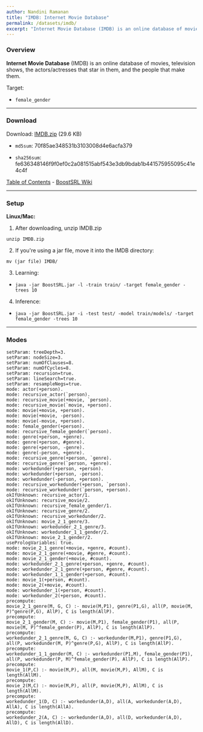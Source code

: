 ```yaml
---
author: Nandini Ramanan
title: "IMDB: Internet Movie Database"
permalink: /datasets/imdb/
excerpt: "Internet Movie Database (IMDB) is an online database of movies, television shows, etc. The goal is to predict whether someone is female."
---
```


### Overview

**Internet Movie Database** (IMDB) is an online database of movies, television shows, the actors/actresses that star in them, and the people that make them.

Target:

  * `female_gender`

---

### Download

Download: [IMDB.zip](https://github.com/boost-starai/BoostSRL-Misc/blob/master/Datasets/IMDB/IMDB.zip?raw=true) (29.6 KB)

* `md5sum`: 70f85ae348531b3103008d4e6acfa379

* `sha256sum`: fe636348146f9f0ef0c2a081515abf543e3db9bdab1b441575955095c41e4c4f

[Table of Contents](#table-of-contents) - [BoostSRL Wiki](Home)

---

### Setup

**Linux/Mac:**

1. After downloading, unzip IMDB.zip
  
  `unzip IMDB.zip`

2. If you're using a jar file, move it into the IMDB directory:
  
  `mv (jar file) IMDB/`

3. Learning:

  * `java -jar BoostSRL.jar -l -train train/ -target female_gender -trees 10`

4. Inference:
  
  * `java -jar BoostSRL.jar -i -test test/ -model train/models/ -target female_gender -trees 10`

---

### Modes

```text
setParam: treeDepth=3.
setParam: nodeSize=3.
setParam: numOfClauses=8.
setParam: numOfCycles=8.
setParam: recursion=true. 
setParam: lineSearch=true.
setParam: resampleNegs=true.
mode: actor(+person).
mode: recursive_actor(`person).
mode: recursive_movie(+movie, `person).
mode: recursive_movie(`movie, +person).
mode: movie(+movie, +person).
mode: movie(+movie, -person).
mode: movie(-movie, +person).
mode: female_gender(+person).
mode: recursive_female_gender(`person).
mode: genre(+person, +genre).
mode: genre(+person, #genre).
mode: genre(+person, -genre).
mode: genre(-person, +genre).
mode: recursive_genre(+person, `genre).
mode: recursive_genre(`person, +genre).
mode: workedunder(+person, +person).
mode: workedunder(+person, -person).
mode: workedunder(-person, +person).
mode: recursive_workedunder(+person, `person).
mode: recursive_workedunder(`person, +person).
okIfUnknown: recursive_actor/1.
okIfUnknown: recursive_movie/2.
okIfUnknown: recursive_female_gender/1.
okIfUnknown: recursive_genre/2.
okIfUnknown: recursive_workedunder/2.
okIfUnknown: movie_2_1_genre/3.
okIfUnknown: workedunder_2_1_genre/3.
okIfUnknown: workedunder_1_1_gender/2.
okIfUnknown: movie_2_1_gender/2.
usePrologVariables: true.
mode: movie_2_1_genre(+movie, +genre, #count).
mode: movie_2_1_genre(+movie, #genre, #count).
mode: movie_2_1_gender(+movie, #count).
mode: workedunder_2_1_genre(+person, +genre, #count).
mode: workedunder_2_1_genre(+person, #genre, #count).
mode: workedunder_1_1_gender(+person, #count).
mode: movie_1(+person, #count).
mode: movie_2(+movie, #count).
mode: workedunder_1(+person, #count).
mode: workedunder_2(+person, #count).
precompute:
movie_2_1_genre(M, G, C) :- movie(M,P1), genre(P1,G), all(P, movie(M, P)^genre(P,G), AllP), C is length(AllP).
precompute: 
movie_2_1_gender(M, C) :- movie(M,P1), female_gender(P1), all(P, movie(M, P)^female_gender(P), AllP), C is length(AllP).
precompute: 
workedunder_2_1_genre(M, G, C) :- workedunder(M,P1), genre(P1,G), all(P, workedunder(M, P)^genre(P,G), AllP), C is length(AllP).
precompute: 
workedunder_1_1_gender(M, C) :- workedunder(P1,M), female_gender(P1), all(P, workedunder(P, M)^female_gender(P), AllP), C is length(AllP).
precompute:
movie_1(P,C) :- movie(M,P), all(M, movie(M,P), AllM), C is length(AllM).
precompute:
movie_2(M,C) :- movie(M,P), all(P, movie(M,P), AllM), C is length(AllM).
precompute:
workedunder_1(D, C) :- workedunder(A,D), all(A, workedunder(A,D), AllA), C is length(AllA).
precompute:
workedunder_2(A, C) :- workedunder(A,D), all(D, workedunder(A,D), AllD), C is length(AllD).
```

